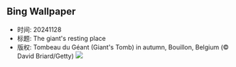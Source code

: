## Bing Wallpaper
- 时间: 20241128
- 标题: The giant's resting place
- 版权: Tombeau du Géant (Giant's Tomb) in autumn, Bouillon, Belgium (© David Briard/Getty)
![](https://cn.bing.com/th?id=OHR.SemoisRiver_EN-US6047540380_UHD.jpg&rf=LaDigue_UHD.jpg&pid=hp&w=3840&h=2160&rs=1&c=4)

